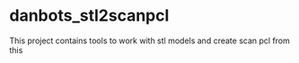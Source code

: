 # danbots_stl2scanpcl

This project contains tools to work with stl models and create scan pcl from this

